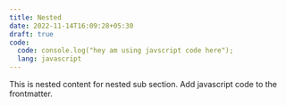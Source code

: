 ```yaml
---
title: Nested
date: 2022-11-14T16:09:28+05:30
draft: true
code:
  code: console.log("hey am using javscript code here");
  lang: javascript
---
```


This is nested content for nested sub section.
A﻿dd javascript code to the frontmatter.